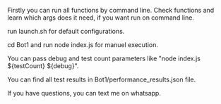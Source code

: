 Firstly you can run all functions by command line.
Check functions and learn which args does it need, if you want run on command line.

run launch.sh for default configurations.

cd Bot1 and run node index.js for manuel execution.

You can pass debug and test count parameters like  "node index.js ${testCount} ${debug}".

You can find all test results in Bot1/performance_results.json file.

If you have questions, you can text me on whatsapp.